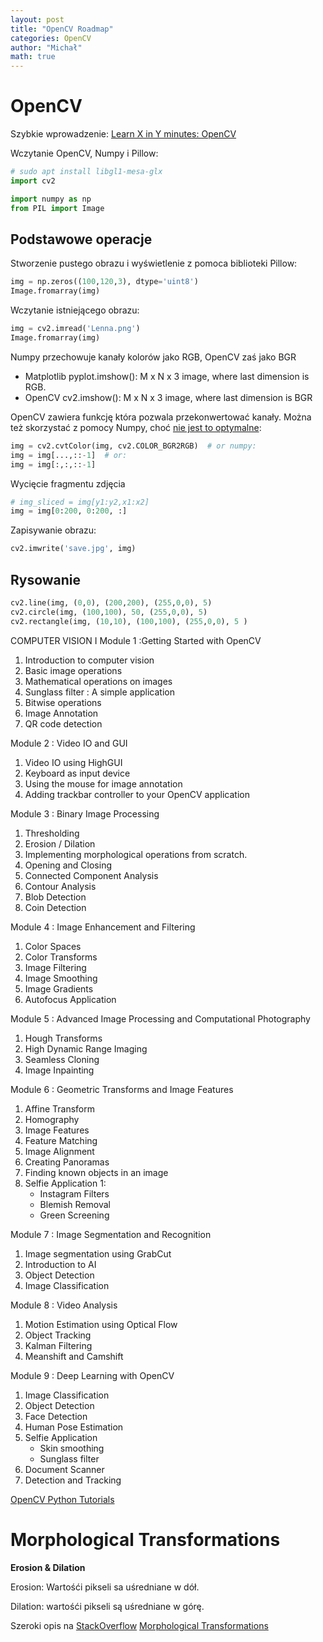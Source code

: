 ```yaml
---
layout: post
title: "OpenCV Roadmap"
categories: OpenCV
author: "Michał"
math: true
---
```



# OpenCV 

Szybkie wprowadzenie: [Learn X in Y minutes: OpenCV](https://learnxinyminutes.com/docs/opencv/)

Wczytanie OpenCV, Numpy i Pillow:
```python
# sudo apt install libgl1-mesa-glx
import cv2

import numpy as np
from PIL import Image
```

## Podstawowe operacje

Stworzenie pustego obrazu i wyświetlenie z pomoca biblioteki Pillow: 

```python
img = np.zeros((100,120,3), dtype='uint8')
Image.fromarray(img)
```

Wczytanie istniejącego obrazu:
```python
img = cv2.imread('Lenna.png')
Image.fromarray(img)
```

Numpy przechowuje kanały kolorów jako RGB, OpenCV zaś jako BGR

* Matplotlib pyplot.imshow(): M x N x 3 image, where last dimension is RGB.
* OpenCV cv2.imshow(): M x N x 3 image, where last dimension is BGR

OpenCV zawiera funkcję która pozwala przekonwertować kanały. Można też skorzystać z pomocy Numpy, choć [nie jest to optymalne](https://answers.opencv.org/question/219040/fastest-way-to-convert-bgr-rgb-aka-do-not-use-numpy-magic-tricks/):

```python
img = cv2.cvtColor(img, cv2.COLOR_BGR2RGB)  # or numpy:
img = img[...,::-1]  # or:
img = img[:,:,::-1]
```

Wycięcie fragmentu zdjęcia
```python
# img_sliced = img[y1:y2,x1:x2]
img = img[0:200, 0:200, :]
```

Zapisywanie obrazu:
```python
cv2.imwrite('save.jpg', img)
```

## Rysowanie
```python
cv2.line(img, (0,0), (200,200), (255,0,0), 5)
cv2.circle(img, (100,100), 50, (255,0,0), 5)
cv2.rectangle(img, (10,10), (100,100), (255,0,0), 5 )
```

COMPUTER VISION I
Module 1 :Getting Started with OpenCV
   1. Introduction to computer vision
   2. Basic image operations
   3. Mathematical operations on images
   4. Sunglass filter : A simple application
   5. Bitwise operations
   6. Image Annotation
   7. QR code detection

Module 2 : Video IO and GUI
   1. Video IO using HighGUI
   2. Keyboard as input device
   3. Using the mouse for image annotation
   4. Adding trackbar controller to your OpenCV application

Module 3 : Binary Image Processing
   1. Thresholding
   2. Erosion / Dilation
   3. Implementing morphological operations from scratch.
   4. Opening and Closing
   5. Connected Component Analysis
   6. Contour Analysis
   7. Blob Detection
   8. Coin Detection

Module 4 : Image Enhancement and Filtering
   1. Color Spaces
   2. Color Transforms
   3. Image Filtering
   4. Image Smoothing
   5. Image Gradients
   6. Autofocus Application
   
Module 5 : Advanced Image Processing and Computational Photography
   1. Hough Transforms
   2. High Dynamic Range Imaging
   3. Seamless Cloning
   4. Image Inpainting
   
Module 6 : Geometric Transforms and Image Features
   1. Affine Transform
   2. Homography
   3. Image Features
   4. Feature Matching
   5. Image Alignment
   6. Creating Panoramas
   7. Finding known objects in an image
   8. Selfie Application 1:
      * Instagram Filters
      * Blemish Removal
      * Green Screening
      
Module 7 : Image Segmentation and Recognition
   1. Image segmentation using GrabCut
   2. Introduction to AI
   3. Object Detection
   4. Image Classification
   
Module 8 : Video Analysis
   1. Motion Estimation using Optical Flow
   2. Object Tracking
   3. Kalman Filtering
   4. Meanshift and Camshift
   
Module 9 : Deep Learning with OpenCV
   1. Image Classification
   2. Object Detection
   3. Face Detection
   4. Human Pose Estimation
   5. Selfie Application 
      * Skin smoothing
      * Sunglass filter
   6. Document Scanner
   7. Detection and Tracking


[OpenCV Python Tutorials](https://opencv-python-tutroals.readthedocs.io)

# Morphological Transformations  

**Erosion & Dilation**

Erosion: Wartośći pikseli sa uśredniane w dół.

Dilation: wartośći pikseli są uśredniane w górę.

Szeroki opis na [StackOverflow](https://stackoverflow.com/a/30380543)
[Morphological Transformations](http://www.codebind.com/python/opencv-python-tutorial-beginners-morphological-transformations/)